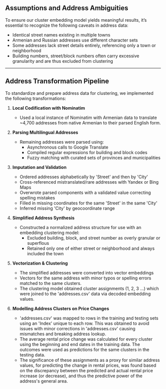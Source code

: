 ## Assumptions and Address Ambiguities

To ensure our cluster embedding model yields meaningful results, it’s essential to recognize the following caveats in address data:
- Identical street names existing in multiple towns
- Armenian and Russian addresses use different character sets
- Some addresses lack street details entirely, referencing only a town or neighborhood
- Building numbers, street/block numbers often carry excessive granularity and are thus excluded from clustering

---

## Address Transformation Pipeline

To standardize and prepare address data for clustering, we implemented the following transformations:

1. **Local Codification with Nominatim**  
   - Used a local instance of Nominatim with Armenian data to translate ~4,700 addresses from native Armenian to their parsed English form.

2. **Parsing Multilingual Addresses**  
   - Remaining addresses were parsed using:
     - Asynchronous calls to Google Translate
     - Compiled regular expressions for building and block codes
     - Fuzzy matching with curated sets of provinces and municipalities

3. **Imputation and Validation**  
   - Ordered addresses alphabetically by 'Street' and then by 'City'
   - Cross-referenced mistranslated/rare addresses with Yandex or Bing Maps
   - Overwrote parsed components with a validated value correcting spelling mistakes
   - Filled in missing coordinates for the same 'Street' in the same 'City'
   - Inferred missing 'City' by geocoordinate range

6. **Simplified Address Synthesis**  
   - Constructed a normalized address structure for use with an embedding clustering model:
     - Excluded building, block, and street number as overly granular or superflous
     - Retained only one of either street or neighborhood and always included the town

7. **Vectorization & Clustering**  
   - The simplified addresses were converted into vector embeddings
   - Vectors for the same address with minor typos or spelling errors matched to the same clusters.
   - The clustering model obtained cluster assignments (1, 2, 3 ...) which were joined to the 'addresses.csv' data via decoded embedding values.

8. **Modelling Address Clusters on Price Changes**
   - 'addresses.csv' was mapped to rows in the training and testing sets using an 'Index' unique to each row. This was obtained to avoid issues with minor corrections in 'addresses.csv' causing mismatches and breaking address lookup.
   - The average rental price change was calculated for every cluster using the beginning and end dates in the training data. The outcomes were used as predictions for the same clusters in the testing data.
   - The significance of these assignments as a proxy for similar address values, for predicting the change in rental prices, was found based on the discrepancy between the predicted and actual rental price increase (or decrease), and thus the predictive power of the address's general area.
   






